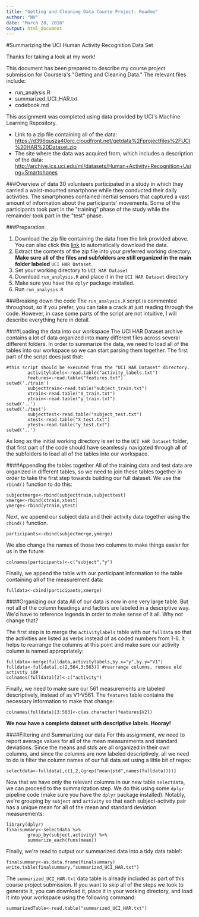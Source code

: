 ```yaml
---
title: "Getting and Cleaning Data Course Project: Readme"
author: "NV"
date: "March 28, 2016"
output: html_document
---
```

#Summarizing the UCI Human Activity Recognition Data Set

Thanks for taking a look at my work!

This document has been prepared to describe my course project submission for Coursera's "Getting and Cleaning Data." The relevant files include:

* run_analysis.R
* summarized_UCI_HAR.txt
* codebook.md

This assignment was completed using data provided by UCI's Machine Learning Repository. 

* Link to a zip file containing all of the data: https://d396qusza40orc.cloudfront.net/getdata%2Fprojectfiles%2FUCI%20HAR%20Dataset.zip
* The site where the data was acquired from, which includes a description of the data: http://archive.ics.uci.edu/ml/datasets/Human+Activity+Recognition+Using+Smartphones

###Overview of data
30 volunteers participated in a study in which they carried a waist-mounted smartphone while they conducted their daily activities. The smartphones contained inertial sensors that captured a vast amount of information about the participants' movements. Some of the participants took part in the "training" phase of the study while the remainder took part in the "test" phase.

###Preparation

1. Download the zip file containing the data from the link provided above. You can also click this [link](https://d396qusza40orc.cloudfront.net/getdata%2Fprojectfiles%2FUCI%20HAR%20Dataset.zip) to automatically download the data.
2. Extract the contents of the zip file into your preferred working directory. **Make sure all of the files and subfolders are still organized in the main folder labeled** `UCI HAR Dataset`.
3. Set your working directory to `UCI HAR Dataset`
4. Download `run_analysis.R` and place it in the `UCI HAR Dataset` directory
5. Make sure you have the `dplyr` package installed.
6. Run `run_analysis.R`

###Breaking down the code
The `run_analysis.R` script is commented throughout, so if you prefer, you can take a crack at just reading through the code. However, in case some parts of the script are not intuitive, I will describe everything here in detail.

####Loading the data into our workspace
The UCI HAR Dataset archive contains a lot of data organized into many different files across several different folders. In order to summarize the data, we need to load all of the tables into our workspace so we can start parsing them together. The first part of the script does just that:
```
#this script should be executed from the "UCI HAR Dataset" directory.
        activitylabels<-read.table("activity_labels.txt")
        features<-read.table("features.txt")
setwd('./train')
        subjecttrain<-read.table("subject_train.txt")
        xtrain<-read.table("X_train.txt")
        ytrain<-read.table("y_train.txt")
setwd('..')
setwd('./test')
        subjecttest<-read.table("subject_test.txt")
        xtest<-read.table("X_test.txt")
        ytest<-read.table("y_test.txt")
setwd('..')
```
As long as the initial working directory is set to the `UCI HAR Dataset` folder, that first part of the code should have seamlessly navigated through all of the subfolders to load all of the tables into our workspace.

####Appending the tables together
All of the training data and test data are organized in different tables, so we need to join these tables together in order to take the first step towards building our full dataset. We use the `rbind()` function to do this:
```
subjectmerge<-rbind(subjecttrain,subjecttest)
xmerge<-rbind(xtrain,xtest)
ymerge<-rbind(ytrain,ytest)
```
Next, we append our subject data and their activity data together using the `cbind()` function.
```
participants<-cbind(subjectmerge,ymerge)
```
We also change the names of those two columns to make things easier for us in the future:
```
colnames(participants)<-c("subject","y")
```
Finally, we append the table with our participant information to the table containing all of the measurement data:
```
fulldata<-cbind(participants,xmerge)
```
####Organizing our data
All of our data is now in one very large table. But not all of the column headings and factors are labeled in a descriptive way. We'd have to reference legends in order to make sense of it all. Why not change that?

The first step is to merge the `activitylabels` table with our `fulldata` so that the activities are listed as verbs instead of as coded numbers from 1-6. It helps to rearrange the columns at this point and make sure our activity column is named appropriately:

```
fulldata<-merge(fulldata,activitylabels,by.x="y",by.y="V1")
fulldata<-fulldata[,c(2,564,3:563)] #rearrange columns, remove old activity id#
colnames(fulldata)[2]<-c("activity")
```

Finally, we need to make sure our 561 measurements are labeled descriptively, instead of as V1-V561. The `features` table contains the necessary information to make that change:
```
colnames(fulldata)[3:563]<-c(as.character(features$V2))
```

**We now have a complete dataset with descriptive labels. Hooray!**

####Filtering and Summarizing our data
For this assignment, we need to report average values for all of the mean measurements and standard deviations. Since the means and stds are all organized in their own columns, and since the columns are now labeled descriptively, all we need to do is filter the column names of our full data set using a little bit of regex:
```
selectdata<-fulldata[,c(1,2,(grep("mean|std",names(fulldata))))]
```
Now that we have *only* the relevant columns in our new table `selectdata`, we can proceed to the summarization step. We do this using some `dplyr` pipeline code (make sure you have the `dplyr` package installed). Notably, we're grouping by `subject` and `activity` so that each subject-activity pair has a unique mean for all of the mean and standard deviation measurements:

```
library(dplyr)
finalsummary<-selectdata %>%
        group_by(subject,activity) %>%
        summarize_each(funs(mean))
```
Finally, we're read to output our summarized data into a tidy data table!:
```
finalsummary<-as.data.frame(finalsummary)
write.table(finalsummary,"summarized_UCI_HAR.txt")
```
The `summarized_UCI_HAR.txt` data table is already included as part of this course project submission. If you want to skip all of the steps we took to generate it, you can download it, place it in your working directory, and load it into your workspace using the following command:
```
summarizedTable<-read.table("summarized_UCI_HAR.txt")
```